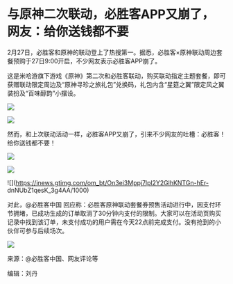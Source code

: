 # 与原神二次联动，必胜客APP又崩了，网友：给你送钱都不要

2月27日，必胜客和原神的联动登上了热搜第一。据悉，必胜客×原神联动周边套餐预购于27日9:00开启，不少网友表示必胜客APP崩了。

这是米哈游旗下游戏《原神》第二次和必胜客联动，购买联动指定主题套餐，即可获赠联动限定周边及“原神寻珍之旅礼包”兑换码，礼包内含“星筵之翼”限定风之翼装扮及“百味醇韵”小摆设。

![](https://inews.gtimg.com/om_bt/O4G4BuyAFQ292Vm_r1Tkd1dsx13X_UL4C2hFz1Z2oyutwAA/1000)

![](https://inews.gtimg.com/om_bt/O6lbhIexhOXd-2XFg8-UIZM2bBvD0r_Wk0o54fr4WGrOUAA/1000)

然而，和上次联动活动一样，必胜客APP又崩了，引来不少网友的吐槽：必胜客！给你送钱都不要！

![](https://inews.gtimg.com/om_bt/O3U8Y0s0AClYzJYjek5sPnDn31IZQUfu3bp0rtct0nS9AAA/1000)

![](https://inews.gtimg.com/om_bt/OLELTp8tXk3b3N896-Hs2M865leEWXpkEWnk0fYmg0itUAA/1000)

![](https://inews.gtimg.com/om_bt/On3ei3Mppj7lpl2Y2GlhKNTGn-hEr-
dnNUbZ1qesK_3g4AA/1000)

对此，@必胜客中国
回应称：必胜客原神联动套餐券预售活动进行中，因支付环节拥堵，已成功生成的订单取消了30分钟内支付的限制。大家可以在活动页购买记录中找到该订单，未支付成功的用户需在今天22点前完成支付。没有抢到的小伙伴可参与后续场次。

![](https://inews.gtimg.com/om_bt/O0m0r5xub_F3J01nXDGLltd5zYf83sm6HVCjEgXO6jyV0AA/1000)

来源：@必胜客中国、网友评论等

编辑：刘丹

